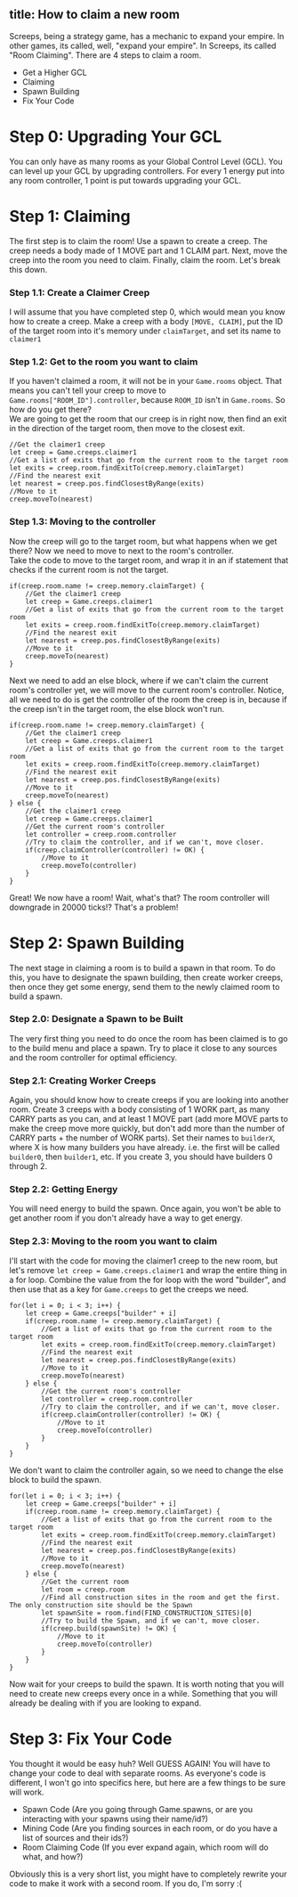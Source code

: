 title: How to claim a new room
---

Screeps, being a strategy game, has a mechanic to expand your empire. In other games, its called, well, "expand your empire". In Screeps, its called "Room Claiming". There are 4 steps to claim a room.
* Get a Higher GCL
* Claiming
* Spawn Building
* Fix Your Code

# Step 0: Upgrading Your GCL
You can only have as many rooms as your Global Control Level (GCL). You can level up your GCL by upgrading controllers. For every 1 energy put into any room controller, 1 point is put towards upgrading your GCL.

# Step 1: Claiming
The first step is to claim the room! Use a spawn to create a creep. The creep needs a body made of 1 MOVE part and 1 CLAIM part. Next, move the creep into the room you need to claim. Finally, claim the room. Let's break this down.
### Step 1.1: Create a Claimer Creep
I will assume that you have completed step 0, which would mean you know how to create a creep. Make a creep with a body ```[MOVE, CLAIM]```, put the ID of the target room into it's memory under ```claimTarget```, and set its name to ```claimer1```

### Step 1.2: Get to the room you want to claim
If you haven't claimed a room, it will not be in your ```Game.rooms``` object. That means you can't tell your creep to move to ```Game.rooms["ROOM_ID"].controller```, because ```ROOM_ID``` isn't in ```Game.rooms```. So how do you get there?  
We are going to get the room that our creep is in right now, then find an exit in the direction of the target room, then move to the closest exit.

    //Get the claimer1 creep
    let creep = Game.creeps.claimer1
    //Get a list of exits that go from the current room to the target room
    let exits = creep.room.findExitTo(creep.memory.claimTarget)
    //Find the nearest exit
    let nearest = creep.pos.findClosestByRange(exits)
    //Move to it
    creep.moveTo(nearest)

### Step 1.3: Moving to the controller
Now the creep will go to the target room, but what happens when we get there? Now we need to move to next to the room's controller.  
Take the code to move to the target room, and wrap it in an if statement that checks if the current room is not the target.

    if(creep.room.name != creep.memory.claimTarget) {
        //Get the claimer1 creep
        let creep = Game.creeps.claimer1
        //Get a list of exits that go from the current room to the target room
        let exits = creep.room.findExitTo(creep.memory.claimTarget)
        //Find the nearest exit
        let nearest = creep.pos.findClosestByRange(exits)
        //Move to it
        creep.moveTo(nearest)
    }

Next we need to add an else block, where if we can't claim the current room's controller yet, we will move to the current room's controller. Notice, all we need to do is get the controller of the room the creep is in, because if the creep isn't in the target room, the else block won't run.

    if(creep.room.name != creep.memory.claimTarget) {
        //Get the claimer1 creep
        let creep = Game.creeps.claimer1
        //Get a list of exits that go from the current room to the target room
        let exits = creep.room.findExitTo(creep.memory.claimTarget)
        //Find the nearest exit
        let nearest = creep.pos.findClosestByRange(exits)
        //Move to it
        creep.moveTo(nearest)
    } else {
        //Get the claimer1 creep
        let creep = Game.creeps.claimer1
        //Get the current room's controller
        let controller = creep.room.controller
        //Try to claim the controller, and if we can't, move closer.
        if(creep.claimController(controller) != OK) {
            //Move to it
            creep.moveTo(controller)
        }
    }

Great! We now have a room! Wait, what's that? The room controller will downgrade in 20000 ticks!? That's a problem!

# Step 2: Spawn Building
The next stage in claiming a room is to build a spawn in that room. To do this, you have to designate the spawn building, then create worker creeps, then once they get some energy, send them to the newly claimed room to build a spawn.
### Step 2.0: Designate a Spawn to be Built
The very first thing you need to do once the room has been claimed is to go to the build menu and place a spawn. Try to place it close to any sources and the room controller for optimal efficiency.
### Step 2.1: Creating Worker Creeps
Again, you should know how to create creeps if you are looking into another room. Create 3 creeps with a body consisting of 1 WORK part, as many CARRY parts as you can, and at least 1 MOVE part (add more MOVE parts to make the creep move more quickly, but don't add more than the number of CARRY parts + the number of WORK parts). Set their names to ```builderX```, where X is how many builders you have already. i.e. the first will be called ```builder0```, then ```builder1```, etc. If you create 3, you should have builders 0 through 2.

### Step 2.2: Getting Energy
You will need energy to build the spawn. Once again, you won't be able to get another room if you don't already have a way to get energy.

### Step 2.3: Moving to the room you want to claim
I'll start with the code for moving the claimer1 creep to the new room, but let's remove ```let creep = Game.creeps.claimer1``` and wrap the entire thing in a for loop. Combine the value from the for loop with the word "builder", and then use that as a key for ```Game.creeps``` to get the creeps we need.

    for(let i = 0; i < 3; i++) {
        let creep = Game.creeps["builder" + i]
        if(creep.room.name != creep.memory.claimTarget) {
            //Get a list of exits that go from the current room to the target room
            let exits = creep.room.findExitTo(creep.memory.claimTarget)
            //Find the nearest exit
            let nearest = creep.pos.findClosestByRange(exits)
            //Move to it
            creep.moveTo(nearest)
        } else {
            //Get the current room's controller
            let controller = creep.room.controller
            //Try to claim the controller, and if we can't, move closer.
            if(creep.claimController(controller) != OK) {
                //Move to it
                creep.moveTo(controller)
            }
        }
    }

We don't want to claim the controller again, so we need to change the else block to build the spawn.

    for(let i = 0; i < 3; i++) {
        let creep = Game.creeps["builder" + i]
        if(creep.room.name != creep.memory.claimTarget) {
            //Get a list of exits that go from the current room to the target room
            let exits = creep.room.findExitTo(creep.memory.claimTarget)
            //Find the nearest exit
            let nearest = creep.pos.findClosestByRange(exits)
            //Move to it
            creep.moveTo(nearest)
        } else {
            //Get the current room
            let room = creep.room
            //Find all construction sites in the room and get the first. The only construction site should be the Spawn
            let spawnSite = room.find(FIND_CONSTRUCTION_SITES)[0]
            //Try to build the Spawn, and if we can't, move closer.
            if(creep.build(spawnSite) != OK) {
                //Move to it
                creep.moveTo(controller)
            }
        }
    }

Now wait for your creeps to build the spawn. It is worth noting that you will need to create new creeps every once in a while. Something that you will already be dealing with if you are looking to expand.

# Step 3: Fix Your Code
You thought it would be easy huh? Well GUESS AGAIN! You will have to change your code to deal with separate rooms. As everyone's code is different, I won't go into specifics here, but here are a few things to be sure will work.
* Spawn Code (Are you going through Game.spawns, or are you interacting with your spawns using their name/id?)
* Mining Code (Are you finding sources in each room, or do you have a list of sources and their ids?)
* Room Claiming Code (If you ever expand again, which room will do what, and how?)

Obviously this is a very short list, you might have to completely rewrite your code to make it work with a second room. If you do, I'm sorry :(
